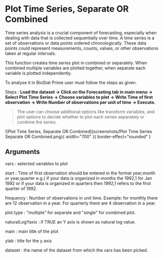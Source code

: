 # Plot Time Series, Separate OR Combined

Time series analysis is a crucial component of forecasting, especially when dealing with data that is collected sequentially over time. A time series is a set of observations or data points ordered chronologically. These data points could represent measurements, counts, values, or other observations taken at regular intervals.

This function creates time series plot in combined or separately. When combined multiple variables are plotted together, when separate each variable is plotted independently.

To analyse it in BioStat Prime user must follow the steps as given.

Steps
: __Load the dataset -> Click on the Forecasting tab in main menu -> Select Plot Time Series -> Choose variables to plot -> Write Time of first observation -> Write Number of observations per unit of time -> Execute.__

>The user can choose additional options like transform variables, and plot options to decide whether to plot each series separately or combine the series.

![Plot Time Series, Separate OR Combined](screenshots/Plot Time Series Separate OR Combined.png){ width="700" }{ border-effect="rounded" }

## Arguments

vars
: selected variables to plot

start
: Time of first observation should be entered in the format year,month or year,quarter e.g.( if your data is organized in months the 1992,1 for Jan 1992 or if your data is organized in quarters then 1992,1 refers to the first quarter of 1992.

frequency
: Number of observations in unit time. Example: for monthly there are 12 observation in a year. For quarterly there are 4 observation in a year.

plot.type
: "multiple" for separate and "single" for combined plot.

naturalLogYaxis
: if TRUE an Y axis is shown as natural log value.

main
: main title of the plot

ylab
: title for the y axis

dataset
: the name of the dataset from which the vars has been picked.
